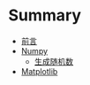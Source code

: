 # Summary

* [前言](README.md)
* [Numpy](numpy.md)
  * [生成随机数](numpy/sui-ji-shu.md)
* [Matplotlib](matplotlib.md)

